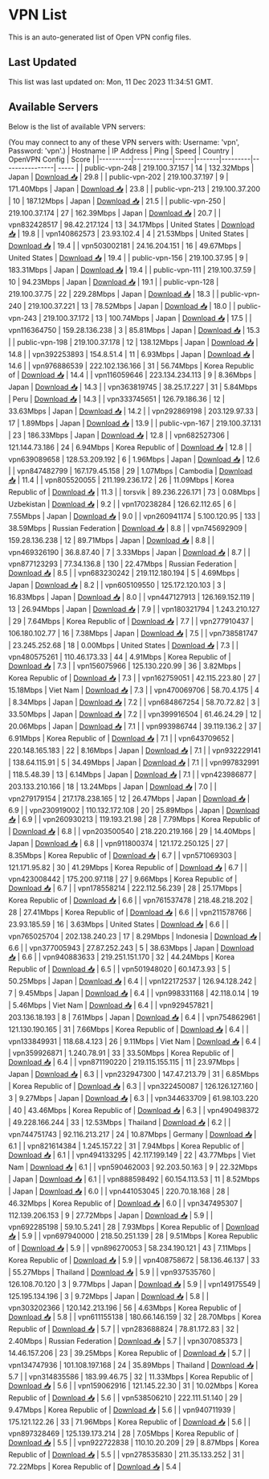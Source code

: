 # VPN List

This is an auto-generated list of Open VPN config files.

## Last Updated

This list was last updated on: Mon, 11 Dec 2023 11:34:51 GMT.

## Available Servers

Below is the list of available VPN servers:

(You may connect to any of these VPN servers with: Username: 'vpn', Password: 'vpn'.)
| Hostname | IP Address | Ping | Speed | Country | OpenVPN Config | Score |
|----------|------------|------|-------|---------|----------------| ----- |
| public-vpn-248 | 219.100.37.157 | 14 | 132.32Mbps | Japan | [Download 📥](./configs/server_0_JP.ovpn) | 29.8 |
| public-vpn-202 | 219.100.37.197 | 9 | 171.40Mbps | Japan | [Download 📥](./configs/server_1_JP.ovpn) | 23.8 |
| public-vpn-213 | 219.100.37.200 | 10 | 187.12Mbps | Japan | [Download 📥](./configs/server_2_JP.ovpn) | 21.5 |
| public-vpn-250 | 219.100.37.174 | 27 | 162.39Mbps | Japan | [Download 📥](./configs/server_3_JP.ovpn) | 20.7 |
| vpn832428517 | 98.42.217.124 | 13 | 34.17Mbps | United States | [Download 📥](./configs/server_4_US.ovpn) | 19.8 |
| vpn140862573 | 23.93.102.4 | 4 | 21.53Mbps | United States | [Download 📥](./configs/server_5_US.ovpn) | 19.4 |
| vpn503002181 | 24.16.204.151 | 16 | 49.67Mbps | United States | [Download 📥](./configs/server_6_US.ovpn) | 19.4 |
| public-vpn-156 | 219.100.37.95 | 9 | 183.31Mbps | Japan | [Download 📥](./configs/server_7_JP.ovpn) | 19.4 |
| public-vpn-111 | 219.100.37.59 | 10 | 94.23Mbps | Japan | [Download 📥](./configs/server_8_JP.ovpn) | 19.1 |
| public-vpn-128 | 219.100.37.75 | 22 | 229.28Mbps | Japan | [Download 📥](./configs/server_9_JP.ovpn) | 18.3 |
| public-vpn-240 | 219.100.37.221 | 13 | 78.52Mbps | Japan | [Download 📥](./configs/server_10_JP.ovpn) | 18.0 |
| public-vpn-243 | 219.100.37.172 | 13 | 100.74Mbps | Japan | [Download 📥](./configs/server_11_JP.ovpn) | 17.5 |
| vpn116364750 | 159.28.136.238 | 3 | 85.81Mbps | Japan | [Download 📥](./configs/server_12_JP.ovpn) | 15.3 |
| public-vpn-198 | 219.100.37.178 | 12 | 138.12Mbps | Japan | [Download 📥](./configs/server_13_JP.ovpn) | 14.8 |
| vpn392253893 | 154.8.51.4 | 11 | 6.93Mbps | Japan | [Download 📥](./configs/server_14_JP.ovpn) | 14.6 |
| vpn976886539 | 222.102.136.166 | 31 | 56.74Mbps | Korea Republic of | [Download 📥](./configs/server_15_KR.ovpn) | 14.4 |
| vpn116059646 | 223.134.234.113 | 9 | 8.36Mbps | Japan | [Download 📥](./configs/server_16_JP.ovpn) | 14.3 |
| vpn363819745 | 38.25.17.227 | 31 | 5.84Mbps | Peru | [Download 📥](./configs/server_17_PE.ovpn) | 14.3 |
| vpn333745651 | 126.79.186.36 | 12 | 33.63Mbps | Japan | [Download 📥](./configs/server_18_JP.ovpn) | 14.2 |
| vpn292869198 | 203.129.97.33 | 17 | 1.89Mbps | Japan | [Download 📥](./configs/server_19_JP.ovpn) | 13.9 |
| public-vpn-167 | 219.100.37.131 | 23 | 186.33Mbps | Japan | [Download 📥](./configs/server_20_JP.ovpn) | 12.8 |
| vpn682527306 | 121.144.73.186 | 24 | 6.94Mbps | Korea Republic of | [Download 📥](./configs/server_21_KR.ovpn) | 12.8 |
| vpn639089658 | 128.53.209.192 | 6 | 1.96Mbps | Japan | [Download 📥](./configs/server_22_JP.ovpn) | 12.6 |
| vpn847482799 | 167.179.45.158 | 29 | 1.07Mbps | Cambodia | [Download 📥](./configs/server_23_KH.ovpn) | 11.4 |
| vpn805520055 | 211.199.236.172 | 26 | 11.09Mbps | Korea Republic of | [Download 📥](./configs/server_24_KR.ovpn) | 11.3 |
| torsvik | 89.236.226.171 | 73 | 0.08Mbps | Uzbekistan | [Download 📥](./configs/server_25_UZ.ovpn) | 9.2 |
| vpn170238284 | 126.62.112.65 | 6 | 7.55Mbps | Japan | [Download 📥](./configs/server_26_JP.ovpn) | 9.0 |
| vpn260941174 | 5.100.120.95 | 133 | 38.59Mbps | Russian Federation | [Download 📥](./configs/server_27_RU.ovpn) | 8.8 |
| vpn745692909 | 159.28.136.238 | 12 | 89.71Mbps | Japan | [Download 📥](./configs/server_28_JP.ovpn) | 8.8 |
| vpn469326190 | 36.8.87.40 | 7 | 3.33Mbps | Japan | [Download 📥](./configs/server_29_JP.ovpn) | 8.7 |
| vpn877123293 | 77.34.136.8 | 130 | 22.47Mbps | Russian Federation | [Download 📥](./configs/server_30_RU.ovpn) | 8.5 |
| vpn683230242 | 219.112.180.194 | 5 | 4.69Mbps | Japan | [Download 📥](./configs/server_31_JP.ovpn) | 8.2 |
| vpn605109550 | 125.172.120.103 | 3 | 16.83Mbps | Japan | [Download 📥](./configs/server_32_JP.ovpn) | 8.0 |
| vpn447127913 | 126.169.152.119 | 13 | 26.94Mbps | Japan | [Download 📥](./configs/server_33_JP.ovpn) | 7.9 |
| vpn180321794 | 1.243.210.127 | 29 | 7.64Mbps | Korea Republic of | [Download 📥](./configs/server_34_KR.ovpn) | 7.7 |
| vpn277910437 | 106.180.102.77 | 16 | 7.38Mbps | Japan | [Download 📥](./configs/server_35_JP.ovpn) | 7.5 |
| vpn738581747 | 23.245.252.68 | 18 | 0.00Mbps | United States | [Download 📥](./configs/server_36_US.ovpn) | 7.3 |
| vpn480575261 | 110.46.173.33 | 44 | 4.91Mbps | Korea Republic of | [Download 📥](./configs/server_37_KR.ovpn) | 7.3 |
| vpn156075966 | 125.130.220.99 | 36 | 3.82Mbps | Korea Republic of | [Download 📥](./configs/server_38_KR.ovpn) | 7.3 |
| vpn162759051 | 42.115.223.80 | 27 | 15.18Mbps | Viet Nam | [Download 📥](./configs/server_39_VN.ovpn) | 7.3 |
| vpn470069706 | 58.70.4.175 | 4 | 8.34Mbps | Japan | [Download 📥](./configs/server_40_JP.ovpn) | 7.2 |
| vpn684867254 | 58.70.72.82 | 3 | 33.50Mbps | Japan | [Download 📥](./configs/server_41_JP.ovpn) | 7.2 |
| vpn399916504 | 61.46.24.29 | 12 | 20.06Mbps | Japan | [Download 📥](./configs/server_42_JP.ovpn) | 7.1 |
| vpn993986744 | 39.119.136.2 | 37 | 6.91Mbps | Korea Republic of | [Download 📥](./configs/server_43_KR.ovpn) | 7.1 |
| vpn643709652 | 220.148.165.183 | 22 | 8.16Mbps | Japan | [Download 📥](./configs/server_44_JP.ovpn) | 7.1 |
| vpn932229141 | 138.64.115.91 | 5 | 34.49Mbps | Japan | [Download 📥](./configs/server_45_JP.ovpn) | 7.1 |
| vpn997832991 | 118.5.48.39 | 13 | 6.14Mbps | Japan | [Download 📥](./configs/server_46_JP.ovpn) | 7.1 |
| vpn423986877 | 203.133.210.166 | 18 | 13.24Mbps | Japan | [Download 📥](./configs/server_47_JP.ovpn) | 7.0 |
| vpn279179154 | 217.178.238.165 | 12 | 26.47Mbps | Japan | [Download 📥](./configs/server_48_JP.ovpn) | 6.9 |
| vpn230919002 | 110.132.172.108 | 20 | 25.89Mbps | Japan | [Download 📥](./configs/server_49_JP.ovpn) | 6.9 |
| vpn260930213 | 119.193.21.98 | 28 | 7.79Mbps | Korea Republic of | [Download 📥](./configs/server_50_KR.ovpn) | 6.8 |
| vpn203500540 | 218.220.219.166 | 29 | 14.40Mbps | Japan | [Download 📥](./configs/server_51_JP.ovpn) | 6.8 |
| vpn911800374 | 121.172.250.125 | 27 | 8.35Mbps | Korea Republic of | [Download 📥](./configs/server_52_KR.ovpn) | 6.7 |
| vpn571069303 | 121.171.95.82 | 30 | 41.29Mbps | Korea Republic of | [Download 📥](./configs/server_53_KR.ovpn) | 6.7 |
| vpn423008442 | 175.200.97.118 | 27 | 9.66Mbps | Korea Republic of | [Download 📥](./configs/server_54_KR.ovpn) | 6.7 |
| vpn178558214 | 222.112.56.239 | 28 | 25.17Mbps | Korea Republic of | [Download 📥](./configs/server_55_KR.ovpn) | 6.6 |
| vpn761537478 | 218.48.218.202 | 28 | 27.41Mbps | Korea Republic of | [Download 📥](./configs/server_56_KR.ovpn) | 6.6 |
| vpn211578766 | 23.93.185.59 | 16 | 3.63Mbps | United States | [Download 📥](./configs/server_57_US.ovpn) | 6.6 |
| vpn765025704 | 202.138.240.23 | 17 | 8.29Mbps | Indonesia | [Download 📥](./configs/server_58_ID.ovpn) | 6.6 |
| vpn377005943 | 27.87.252.243 | 5 | 38.63Mbps | Japan | [Download 📥](./configs/server_59_JP.ovpn) | 6.6 |
| vpn940883633 | 219.251.151.170 | 32 | 44.24Mbps | Korea Republic of | [Download 📥](./configs/server_60_KR.ovpn) | 6.5 |
| vpn501948020 | 60.147.3.93 | 5 | 50.25Mbps | Japan | [Download 📥](./configs/server_61_JP.ovpn) | 6.4 |
| vpn122172537 | 126.94.128.242 | 7 | 9.45Mbps | Japan | [Download 📥](./configs/server_62_JP.ovpn) | 6.4 |
| vpn998331168 | 42.118.0.14 | 19 | 5.46Mbps | Viet Nam | [Download 📥](./configs/server_63_VN.ovpn) | 6.4 |
| vpn929457821 | 203.136.18.193 | 8 | 7.61Mbps | Japan | [Download 📥](./configs/server_64_JP.ovpn) | 6.4 |
| vpn754862961 | 121.130.190.165 | 31 | 7.66Mbps | Korea Republic of | [Download 📥](./configs/server_65_KR.ovpn) | 6.4 |
| vpn133849931 | 118.68.4.123 | 26 | 9.11Mbps | Viet Nam | [Download 📥](./configs/server_66_VN.ovpn) | 6.4 |
| vpn359926871 | 1.240.78.91 | 33 | 33.50Mbps | Korea Republic of | [Download 📥](./configs/server_67_KR.ovpn) | 6.4 |
| vpn871190220 | 219.115.155.115 | 11 | 23.97Mbps | Japan | [Download 📥](./configs/server_68_JP.ovpn) | 6.3 |
| vpn232947300 | 147.47.213.79 | 31 | 6.85Mbps | Korea Republic of | [Download 📥](./configs/server_69_KR.ovpn) | 6.3 |
| vpn322450087 | 126.126.127.160 | 3 | 9.27Mbps | Japan | [Download 📥](./configs/server_70_JP.ovpn) | 6.3 |
| vpn344633709 | 61.98.103.220 | 40 | 43.46Mbps | Korea Republic of | [Download 📥](./configs/server_71_KR.ovpn) | 6.3 |
| vpn490498372 | 49.228.166.244 | 33 | 12.53Mbps | Thailand | [Download 📥](./configs/server_72_TH.ovpn) | 6.2 |
| vpn744751743 | 92.116.213.217 | 24 | 10.87Mbps | Germany | [Download 📥](./configs/server_73_DE.ovpn) | 6.1 |
| vpn821614384 | 1.245.157.22 | 31 | 7.94Mbps | Korea Republic of | [Download 📥](./configs/server_74_KR.ovpn) | 6.1 |
| vpn494133295 | 42.117.199.149 | 22 | 43.77Mbps | Viet Nam | [Download 📥](./configs/server_75_VN.ovpn) | 6.1 |
| vpn590462003 | 92.203.50.163 | 9 | 22.32Mbps | Japan | [Download 📥](./configs/server_76_JP.ovpn) | 6.1 |
| vpn888598492 | 60.154.113.53 | 11 | 8.52Mbps | Japan | [Download 📥](./configs/server_77_JP.ovpn) | 6.0 |
| vpn441053045 | 220.70.18.168 | 28 | 46.32Mbps | Korea Republic of | [Download 📥](./configs/server_78_KR.ovpn) | 6.0 |
| vpn347495307 | 112.139.206.153 | 9 | 27.72Mbps | Japan | [Download 📥](./configs/server_79_JP.ovpn) | 5.9 |
| vpn692285198 | 59.10.5.241 | 28 | 7.93Mbps | Korea Republic of | [Download 📥](./configs/server_80_KR.ovpn) | 5.9 |
| vpn697940000 | 218.50.251.139 | 28 | 9.51Mbps | Korea Republic of | [Download 📥](./configs/server_81_KR.ovpn) | 5.9 |
| vpn896270053 | 58.234.190.121 | 43 | 7.11Mbps | Korea Republic of | [Download 📥](./configs/server_82_KR.ovpn) | 5.9 |
| vpn408758672 | 58.136.46.137 | 33 | 55.27Mbps | Thailand | [Download 📥](./configs/server_83_TH.ovpn) | 5.9 |
| vpn937535760 | 126.108.70.120 | 3 | 9.77Mbps | Japan | [Download 📥](./configs/server_84_JP.ovpn) | 5.9 |
| vpn149175549 | 125.195.134.196 | 3 | 9.72Mbps | Japan | [Download 📥](./configs/server_85_JP.ovpn) | 5.8 |
| vpn303202366 | 120.142.213.196 | 56 | 4.63Mbps | Korea Republic of | [Download 📥](./configs/server_86_KR.ovpn) | 5.8 |
| vpn611155138 | 180.66.146.159 | 32 | 28.70Mbps | Korea Republic of | [Download 📥](./configs/server_87_KR.ovpn) | 5.7 |
| vpn283688824 | 78.81.172.83 | 32 | 2.40Mbps | Russian Federation | [Download 📥](./configs/server_88_RU.ovpn) | 5.7 |
| vpn307085373 | 14.46.157.206 | 23 | 39.25Mbps | Korea Republic of | [Download 📥](./configs/server_89_KR.ovpn) | 5.7 |
| vpn134747936 | 101.108.197.168 | 24 | 35.89Mbps | Thailand | [Download 📥](./configs/server_90_TH.ovpn) | 5.7 |
| vpn314835586 | 183.99.46.75 | 32 | 11.33Mbps | Korea Republic of | [Download 📥](./configs/server_91_KR.ovpn) | 5.6 |
| vpn159062916 | 121.145.22.30 | 31 | 10.02Mbps | Korea Republic of | [Download 📥](./configs/server_92_KR.ovpn) | 5.6 |
| vpn538506210 | 222.111.51.140 | 29 | 9.47Mbps | Korea Republic of | [Download 📥](./configs/server_93_KR.ovpn) | 5.6 |
| vpn940711939 | 175.121.122.26 | 33 | 71.96Mbps | Korea Republic of | [Download 📥](./configs/server_94_KR.ovpn) | 5.6 |
| vpn897328469 | 125.139.173.214 | 28 | 7.05Mbps | Korea Republic of | [Download 📥](./configs/server_95_KR.ovpn) | 5.5 |
| vpn922722838 | 110.10.20.209 | 29 | 8.87Mbps | Korea Republic of | [Download 📥](./configs/server_96_KR.ovpn) | 5.5 |
| vpn278535830 | 211.35.133.252 | 31 | 72.22Mbps | Korea Republic of | [Download 📥](./configs/server_97_KR.ovpn) | 5.4 |
